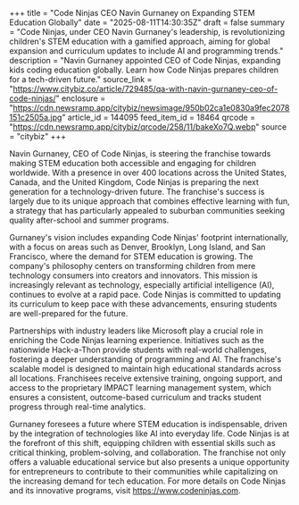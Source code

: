 +++
title = "Code Ninjas CEO Navin Gurnaney on Expanding STEM Education Globally"
date = "2025-08-11T14:30:35Z"
draft = false
summary = "Code Ninjas, under CEO Navin Gurnaney's leadership, is revolutionizing children's STEM education with a gamified approach, aiming for global expansion and curriculum updates to include AI and programming trends."
description = "Navin Gurnaney appointed CEO of Code Ninjas, expanding kids coding education globally. Learn how Code Ninjas prepares children for a tech-driven future."
source_link = "https://www.citybiz.co/article/729485/qa-with-navin-gurnaney-ceo-of-code-ninjas/"
enclosure = "https://cdn.newsramp.app/citybiz/newsimage/950b02ca1e0830a9fec2078151c2505a.jpg"
article_id = 144095
feed_item_id = 18464
qrcode = "https://cdn.newsramp.app/citybiz/qrcode/258/11/bakeXo7Q.webp"
source = "citybiz"
+++

<p>Navin Gurnaney, CEO of Code Ninjas, is steering the franchise towards making STEM education both accessible and engaging for children worldwide. With a presence in over 400 locations across the United States, Canada, and the United Kingdom, Code Ninjas is preparing the next generation for a technology-driven future. The franchise's success is largely due to its unique approach that combines effective learning with fun, a strategy that has particularly appealed to suburban communities seeking quality after-school and summer programs.</p><p>Gurnaney's vision includes expanding Code Ninjas' footprint internationally, with a focus on areas such as Denver, Brooklyn, Long Island, and San Francisco, where the demand for STEM education is growing. The company's philosophy centers on transforming children from mere technology consumers into creators and innovators. This mission is increasingly relevant as technology, especially artificial intelligence (AI), continues to evolve at a rapid pace. Code Ninjas is committed to updating its curriculum to keep pace with these advancements, ensuring students are well-prepared for the future.</p><p>Partnerships with industry leaders like Microsoft play a crucial role in enriching the Code Ninjas learning experience. Initiatives such as the nationwide Hack-a-Thon provide students with real-world challenges, fostering a deeper understanding of programming and AI. The franchise's scalable model is designed to maintain high educational standards across all locations. Franchisees receive extensive training, ongoing support, and access to the proprietary IMPACT learning management system, which ensures a consistent, outcome-based curriculum and tracks student progress through real-time analytics.</p><p>Gurnaney foresees a future where STEM education is indispensable, driven by the integration of technologies like AI into everyday life. Code Ninjas is at the forefront of this shift, equipping children with essential skills such as critical thinking, problem-solving, and collaboration. The franchise not only offers a valuable educational service but also presents a unique opportunity for entrepreneurs to contribute to their communities while capitalizing on the increasing demand for tech education. For more details on Code Ninjas and its innovative programs, visit <a href='https://www.codeninjas.com' rel='nofollow' target='_blank'>https://www.codeninjas.com</a>.</p>